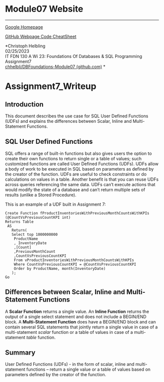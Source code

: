 # Module07 Website
---
[Google Homepage](https://www.google.com "Google's Homepage")

[GitHub Webpage Code CheatSheet](https://github.com/adam-p/markdown-here/wiki/Markdown-Cheatsheet)

*Christoph Helbling  
02/25/2023  
IT FDN 130 A Wi 23: Foundations Of Databases & SQL Programming  
Assignment7  
[chhelbli/DBFoundations-Module07 (github.com)](https://github.com/chhelbli/DBFoundations-Module07)  *

# Assignment7_Writeup

## Introduction
This document describes the use case for SQL User Defined Functions (UDFs) and explains the differences between Scalar, Inline and Multi-Statement Functions.

## SQL User Defined Functions
SQL offers a range of built-in functions but also gives users the option to create their own functions to return single or a table of values; such customized functions are called User Defined Functions (UDFs). 
UDFs allow a body of work to be executed in SQL based on parameters as defined by the creator of the function. UDFs are useful to check constraints or do calculations on values in a table. Another benefit is that you can reuse UDFs across queries referencing the same data.
UDFs can’t execute actions that would modify the state of a database and can’t return multiple sets of results (unlike a Stored Procedure).

This is an example of a UDF built in Assignment 7:

```
Create Function fProductInventoriesWithPreviousMonthCountsWithKPIs
(@CountVsPreviousCountKPI int)
Returns Table 
 AS 
   Return( 
   Select top 1000000000 
	ProductName
	, InventoryDate
	,[Count]
	,PreviousMonthCount
	,CountVsPreviousCountKPI 
    From vProductInventoriesWithPreviousMonthCountsWithKPIs
	Where CountVsPreviousCountKPI = @CountVsPreviousCountKPI
	Order by ProductName, month(InventoryDate)
   );
Go
```

## Differences between Scalar, Inline and Multi-Statement Functions
A **Scalar Function** returns a single value. An **Inline Function** returns the output of a single select statement and does not include a BEGIN/END block. A **Multi-Statement Function** does have a BEGIN/END block and can contain several SQL statements that jointly return a single value in case of a multi-statement *scalar* function or a table of values in case of a multi-statement *table* function.

## Summary
User Defined Functions (UDFs) - in the form of scalar, inline and multi-statement functions – return a single value or a table of values based on parameters defined by the creator of the function.

